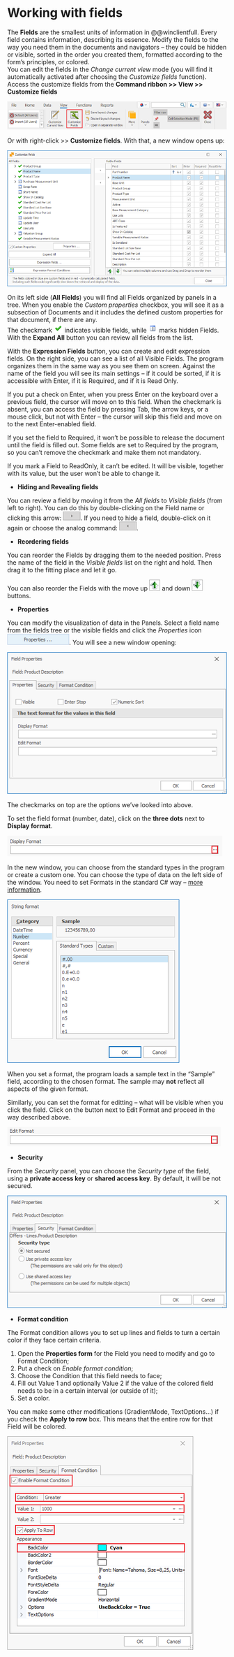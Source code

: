 # Working with fields

The <b>Fields</b> are the smallest units of information in @@winclientfull. Every field contains information, describing its essence. Modify the fields to the way you need them in the documents and navigators – they could be hidden or visible, sorted in the order you created them, formatted according to the form’s principles, or colored. <br>You can edit the fields in the *Change current view* mode (you will find it automatically activated after choosing the *Customize fields* function). Access the customize fields from the <b>Command ribbon >> View >> Customize fields</b>

![View](pictures/view.png)

Or with right-click >> <b>Customize fields</b>. With that, a new window opens up:

![Customize Fields](pictures/customize-fields.png)

On its left side (<b>All Fields</b>) you will find all Fields organized by panels in a tree. When you enable the *Custom properties* checkbox, you will see it as a subsection of Documents and it includes the defined custom properties for that document, if there are any. <br>The checkmark ![Visible Fields](pictures/visible.png) indicates visible fields, while ![Hidden Fields](pictures/hidden.png) marks hidden Fields. 
With the <b>Expand All</b> button you can review all fields from the list. 

With the <b>Expression Fields</b> button, you can create and edit expression fields. 
On the right side, you can see a list of all Visible Fields. The program organizes them in the same way as you see them on screen. Against the name of the field you will see its main settings – if it could be sorted, if it is accessible with Enter, if it is Required, and if it is Read Only. 

If you put a check on Enter, when you press Enter on the keyboard over a previous field, the cursor will move on to this field. When the checkmark is absent, you can access the field by pressing Tab, the arrow keys, or a mouse click, but not with Enter – the cursor will skip this field and move on to the next Enter-enabled field.

If you set the field to Required, it won’t be possible to release the document until the field is filled out. Some fields are set to Required by the program, so you can’t remove the checkmark and make them not mandatory.

If you mark a Field to ReadOnly, it can’t be edited. It will be visible, together with its value, but the user won’t be able to change it.  

- <b>Hiding and Revealing fields</b>

You can review a field by moving it from the *All fields* to *Visible fields* (from left to right). You can do this by double-clicking on the Field name or clicking this arrow: ![Right arrow](pictures/right.png). 
If you need to hide a field, double-click on it again or choose the analog command: ![Left arrow](pictures/left.png).

- <b>Reordering fields</b>

You can reorder the Fields by dragging them to the needed position. Press the name of the field in the *Visible fields* list on the right and hold. Then drag it to the fitting place and let it go.

You can also reorder the Fields with the move up ![Up](pictures/up.png) and down 
![Down](pictures/down.png) buttons.

- <b>Properties</b>

You can modify the visualization of data in the Panels. Select a field name from the fields tree or the visible fields and click the *Properties* icon ![Properties icon](pictures/properties-icon.png). You will see a new window opening:

![Properties](pictures/properties.png)

The checkmarks on top are the options we’ve looked into above.  

To set the field format (number, date), click on the **three dots** next to **Display format**. 

![Display Format](pictures/display-format.png)

In the new window, you can choose from the standard types in the program or create a custom one. You can choose the type of data on the left side of the window. You need to set Formats in the standard C# way – [more information](https://docs.microsoft.com/en-us/dotnet/standard/base-types/custom-numeric-format-strings).

![Sample](pictures/sample.png)

When you set a format, the program loads a sample text in the “Sample” field, according to the chosen format. The sample may <b>not</b> reflect all aspects of the given format.  

Similarly, you can set the format for editting – what will be visible when you click the field. Click on the button next to Edit Format and proceed in the way described above.

![Edit Format](pictures/edit-format.png)

- <b>Security</b>

From the *Security* panel, you can choose the *Security type* of the field, using a **private access key** or **shared access key**. By default, it will be not secured. 

![Security](pictures/security.png)

- <b>Format condition</b> 

The Format condition allows you to set up lines and fields to turn a certain color if they face certain criteria. 

1. Open the **Properties form** for the Field you need to modify and go to Format Condition;
2. Put a check on *Enable format condition*;
3. Choose the Condition that this field needs to face; 
4. Fill out Value 1 and optionally Value 2 if the value of the colored field needs to be in a certain interval (or outside of it);
5. Set a color.

You can make some other modifications (GradientMode, TextOptions…) if you check the <b>Apply to row</b> box. This means that the entire row for that Field will be colored.

![Format Condition](pictures/format-condition.png)
